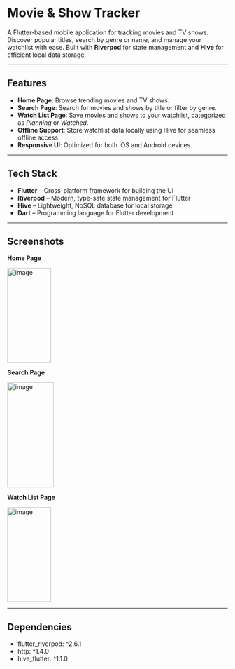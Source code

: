 # Movie & Show Tracker

A Flutter-based mobile application for tracking movies and TV shows. Discover popular titles, search by genre or name, and manage your watchlist with ease. Built with **Riverpod** for state management and **Hive** for efficient local data storage.

---

## Features

- **Home Page**: Browse trending movies and TV shows.
- **Search Page**: Search for movies and shows by title or filter by genre.
- **Watch List Page**: Save movies and shows to your watchlist, categorized as *Planning* or *Watched*.
- **Offline Support**: Store watchlist data locally using Hive for seamless offline access.
- **Responsive UI**: Optimized for both iOS and Android devices.

---

## Tech Stack

- **Flutter** – Cross-platform framework for building the UI
- **Riverpod** – Modern, type-safe state management for Flutter
- **Hive** – Lightweight, NoSQL database for local storage
- **Dart** – Programming language for Flutter development

---

## Screenshots

**Home Page**

<img width="100" height="216" alt="image" src="https://github.com/user-attachments/assets/0772d0a0-ae80-4095-8116-dda66cff0908" />


**Search Page**

<img width="106" height="240" alt="image" src="https://github.com/user-attachments/assets/0518abc4-4b7a-440e-a54b-d26a840e96dc" />


**Watch List Page**

<img width="100" height="216" alt="image" src="https://github.com/user-attachments/assets/3259d12c-2ac2-4093-aea0-60d6cfa5f92c" />


---

## Dependencies

  - flutter_riverpod: ^2.6.1
  - http: ^1.4.0
  - hive_flutter: ^1.1.0
